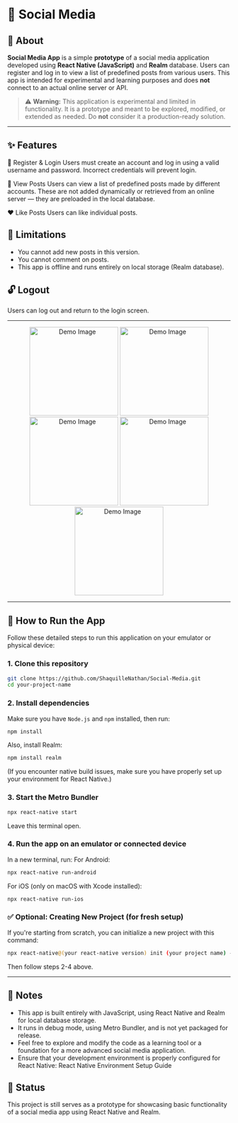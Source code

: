 # 📱 Social Media

## 📖 About

**Social Media App** is a simple **prototype** of a social media application developed using **React Native (JavaScript)** and **Realm** database. Users can register and log in to view a list of predefined posts from various users. This app is intended for experimental and learning purposes and does **not** connect to an actual online server or API.

> ⚠️ **Warning:** This application is experimental and limited in functionality. It is a prototype and meant to be explored, modified, or extended as needed. Do **not** consider it a production-ready solution.

---

## ✨ Features
🔐 Register & Login
Users must create an account and log in using a valid username and password. Incorrect credentials will prevent login.

📰 View Posts
Users can view a list of predefined posts made by different accounts. These are not added dynamically or retrieved from an online server — they are preloaded in the local database.

❤️ Like Posts
Users can like individual posts.

## 🚫 Limitations

- You cannot add new posts in this version.
- You cannot comment on posts.
- This app is offline and runs entirely on local storage (Realm database).

## 🔓 Logout
Users can log out and return to the login screen.

---

<div align="center">
  <img src="https://i.postimg.cc/dQpd1xhP/Whats-App-Image-2025-05-18-at-16-50-46.jpg" alt="Demo Image" style="width: 200px; height: auto;" />
  <img src="https://i.postimg.cc/15VTTXnx/Whats-App-Image-2025-05-18-at-16-50-46-1.jpg" alt="Demo Image" style="width: 200px; height: auto;" />
  <img src="https://i.postimg.cc/ht9YDY1p/Whats-App-Image-2025-05-18-at-16-50-47.jpg" alt="Demo Image" style="width: 200px; height: auto;" />
  <img src="https://i.postimg.cc/LsyFS7mG/Whats-App-Image-2025-05-18-at-16-50-47-1.jpg" alt="Demo Image" style="width: 200px; height: auto;" />
  <img src="https://i.postimg.cc/85jQzH5c/Whats-App-Image-2025-05-18-at-16-50-48.jpg" alt="Demo Image" style="width: 200px; height: auto;" />
</div>

---

## 🚀 How to Run the App

Follow these detailed steps to run this application on your emulator or physical device:

### 1. Clone this repository

```bash
git clone https://github.com/ShaquilleNathan/Social-Media.git
cd your-project-name
```

### 2. Install dependencies
Make sure you have ```Node.js``` and ```npm``` installed, then run:

```bash
npm install
```
Also, install Realm:

```bash
npm install realm
```
(If you encounter native build issues, make sure you have properly set up your environment for React Native.)

### 3. Start the Metro Bundler
```bash
npx react-native start
```
Leave this terminal open.

### 4. Run the app on an emulator or connected device
In a new terminal, run:
For Android:
```bash
npx react-native run-android
```

For iOS (only on macOS with Xcode installed):
```bash
npx react-native run-ios
```

### ✅ Optional: Creating New Project (for fresh setup)
If you're starting from scratch, you can initialize a new project with this command:
```bash
npx react-native@(your react-native version) init (your project name) --version (your react-native version)
```
Then follow steps 2-4 above.

---

## 📌 Notes
- This app is built entirely with JavaScript, using React Native and Realm for local database storage.
- It runs in debug mode, using Metro Bundler, and is not yet packaged for release.
- Feel free to explore and modify the code as a learning tool or a foundation for a more advanced social media application.
- Ensure that your development environment is properly configured for React Native: React Native Environment Setup Guide

## 🧪 Status
This project is still serves as a prototype for showcasing basic functionality of a social media app using React Native and Realm.


